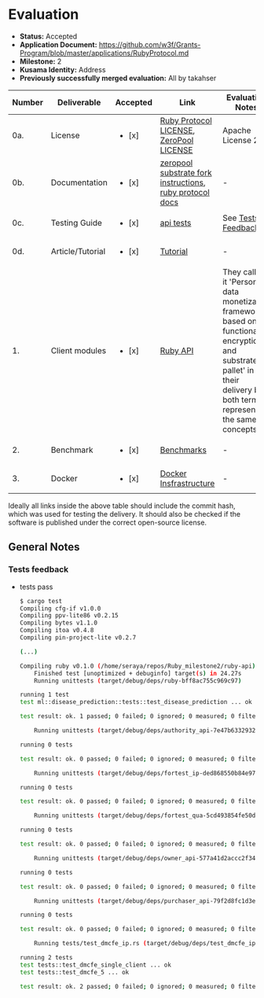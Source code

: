# Evaluation

- **Status:** Accepted
- **Application Document:** https://github.com/w3f/Grants-Program/blob/master/applications/RubyProtocol.md
- **Milestone:** 2
- **Kusama Identity:** Address
- **Previously successfully merged evaluation:** All by takahser

| Number | Deliverable | Accepted | Link | Evaluation Notes |
| ------ | ----------- | -------- | ---- |----------------- |
| 0a. | License | <ul><li>[x] </li></ul> | [Ruby Protocol LICENSE](https://github.com/rubyprotocol/Ruby_milestone2/blob/233bb56ea9d29c663ac05fab94194ffba6eeb729/LICENSE), [ZeroPool LICENSE](https://github.com/lornacrevelingwgo23/zeropool_substrate_fork/blob/450672886f649c94915c84c3c27f2abe673ecd14/LICENSE) | Apache License 2.0 |
| 0b. | Documentation | <ul><li>[x] </li></ul> | [zeropool substrate fork instructions](https://github.com/lornacrevelingwgo23/zeropool_substrate_fork/blob/0af69c79704c10bdb56601766fada4629f250c20/README.md), [ruby protocol docs](https://github.com/rubyprotocol/Ruby_milestone2/blob/a0270455d1533025f8d4cb90beccd916146d9c09/README.md) | - |
| 0c. | Testing Guide | <ul><li>[x] </li></ul> | [api tests](https://github.com/rubyprotocol/Ruby_milestone2/tree/a0270455d1533025f8d4cb90beccd916146d9c09/ruby-api/tests) | See [Tests Feedback](#tests-feedback) | 
| 0d. | Article/Tutorial | <ul><li>[x] </li></ul> | [Tutorial](https://github.com/rubyprotocol/Ruby_milestone2/blob/a0270455d1533025f8d4cb90beccd916146d9c09/tutorial.md) | - |
| 1. | Client modules | <ul><li>[x] </li></ul> | [Ruby API](https://github.com/rubyprotocol/Ruby_milestone2/tree/a0270455d1533025f8d4cb90beccd916146d9c09/ruby-api) | They called it 'Personal data monetization framework based on functional encryption and substrate pallet' in their delivery but both terms represent the same concepts. |
| 2. | Benchmark | <ul><li>[x] </li></ul> | [Benchmarks](https://github.com/rubyprotocol/Ruby_milestone2/tree/a0270455d1533025f8d4cb90beccd916146d9c09/ruby-api/benchmark) | - |
| 3. | Docker | <ul><li>[x] </li></ul> | [Docker Insfrastructure](https://github.com/lornacrevelingwgo23/Ruby_dockerfile/tree/3c702980f3dcf3f2c6c9541556b972621c8408fd) | - |


Ideally all links inside the above table should include the commit hash,
which was used for testing the delivery. It should also be checked if the software is published under the correct open-source license.

## General Notes

### Tests feedback

-  tests pass

    ```bash
    $ cargo test
    Compiling cfg-if v1.0.0
    Compiling ppv-lite86 v0.2.15
    Compiling bytes v1.1.0
    Compiling itoa v0.4.8
    Compiling pin-project-lite v0.2.7

    (...)

    Compiling ruby v0.1.0 (/home/seraya/repos/Ruby_milestone2/ruby-api)
        Finished test [unoptimized + debuginfo] target(s) in 24.27s
        Running unittests (target/debug/deps/ruby-bff8ac755c969c97)

    running 1 test
    test ml::disease_prediction::tests::test_disease_prediction ... ok

    test result: ok. 1 passed; 0 failed; 0 ignored; 0 measured; 0 filtered out; finished in 2.76s

        Running unittests (target/debug/deps/authority_api-7e47b6332932af48)

    running 0 tests

    test result: ok. 0 passed; 0 failed; 0 ignored; 0 measured; 0 filtered out; finished in 0.00s

        Running unittests (target/debug/deps/fortest_ip-ded868550b84e971)

    running 0 tests

    test result: ok. 0 passed; 0 failed; 0 ignored; 0 measured; 0 filtered out; finished in 0.00s

        Running unittests (target/debug/deps/fortest_qua-5cd493854fe50d53)

    running 0 tests

    test result: ok. 0 passed; 0 failed; 0 ignored; 0 measured; 0 filtered out; finished in 0.00s

        Running unittests (target/debug/deps/owner_api-577a41d2accc2f34)

    running 0 tests

    test result: ok. 0 passed; 0 failed; 0 ignored; 0 measured; 0 filtered out; finished in 0.00s

        Running unittests (target/debug/deps/purchaser_api-79f2d8fc1d3eaa3e)

    running 0 tests

    test result: ok. 0 passed; 0 failed; 0 ignored; 0 measured; 0 filtered out; finished in 0.00s

        Running tests/test_dmcfe_ip.rs (target/debug/deps/test_dmcfe_ip-279ebd7f97856748)

    running 2 tests
    test tests::test_dmcfe_single_client ... ok
    test tests::test_dmcfe_5 ... ok

    test result: ok. 2 passed; 0 failed; 0 ignored; 0 measured; 0 filtered out; finished in 0.73s
    ```